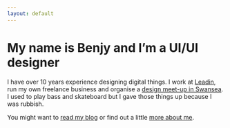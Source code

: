 ```yaml
---
layout: default
---
```


# My name is Benjy and I’m a UI/UI designer

I have over 10 years experience designing digital things. I work at [Leadin][1], run my own freelance business and organise a [design meet-up in Swansea][2]. I used to play bass and skateboard but I gave those things up because I was rubbish.

You might want to [read my blog][3] or find out a little [more about me][4].

[1]: http://leadin.co.uk/ "Recognised experts in User Research and Service Design"
[2]: http://designswansea.org.uk/ "A design meet-up in Swansea"
[3]: /blog/ "My latest blog posts"
[4]: /about/ "My life story"